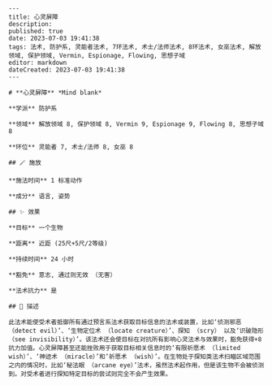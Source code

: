 
    ---
    title: 心灵屏障
    description: 
    published: true
    date: 2023-07-03 19:41:38
    tags: 法术, 防护系, 灵能者法术, 7环法术, 术士/法师法术, 8环法术, 女巫法术, 解放领域, 保护领域, Vermin, Espionage, Flowing, 思想子域
    editor: markdown
    dateCreated: 2023-07-03 19:41:38
    ---

    # **心灵屏障** *Mind blank*

    **学派** 防护系 

    **领域** 解放领域 8, 保护领域 8, Vermin 9, Espionage 9, Flowing 8, 思想子域 8

    **环位** 灵能者 7, 术士/法师 8, 女巫 8

    ## 🪄 施放

    **施法时间** 1 标准动作

    **成分** 语言, 姿势

    ## ✨ 效果 

    **目标** 一个生物 

    **距离** 近距 (25尺+5尺/2等级)  

    **持续时间** 24 小时 

    **豁免** 意志, 通过则无效 （无害）

    **法术抗力** 是

    ## 📖 描述

    此法术能使受术者抵御所有通过预言系法术获取目标信息的法术或装置，比如‘侦测邪恶 （detect evil）’、‘生物定位术 （locate creature）’、探知 （scry） 以及‘识破隐形 （see invisibility）’。该法术还会使目标在对抗所有影响心灵法术与效果时，豁免获得+8抗力加值。心灵屏障甚至还能挫败用于获取目标相关信息时的‘有限祈愿术 （limited wish）’、‘神迹术 （miracle）’和‘祈愿术 （wish）’。在生物处于探知类法术扫瞄区域范围之内的情况时，比如‘秘法眼 （arcane eye）’法术，虽然法术起作用，但是该生物不会被侦测到。对受术者进行探知特定目标的尝试则完全不会产生效果。
    